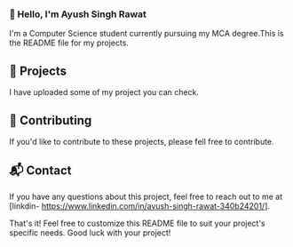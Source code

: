 ### 👋 Hello, I'm Ayush Singh Rawat
I'm a Computer Science student currently pursuing my MCA degree.This is the README file for my projects.

## 📝 Projects
I have uploaded some of my project you can check.

## 🤝 Contributing
If you'd like to contribute to these projects, please fell free to contribute.

## 📬 Contact
If you have any questions about this project, feel free to reach out to me at [linkdin- https://www.linkedin.com/in/ayush-singh-rawat-340b24201/].

That's it! Feel free to customize this README file to suit your project's specific needs. Good luck with your project!

<!--
**AyushSinghRawat-hub/AyushSinghRawat-hub** is a ✨ _special_ ✨ repository because its `README.md` (this file) appears on your GitHub profile.

Here are some ideas to get you started:

- 🔭 I’m currently working on ...
- 🌱 I’m currently learning ...
- 👯 I’m looking to collaborate on ...
- 🤔 I’m looking for help with ...
- 💬 Ask me about ...
- 📫 How to reach me: ...
- 😄 Pronouns: ...
- ⚡ Fun fact: ...
-->

